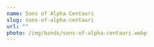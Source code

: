 ```yaml
---
name: Sons of Alpha Centauri
slug: sons-of-alpha-centauri
url: ""
photo: /img/bands/sons-of-alpha-centauri.webp
---
```

